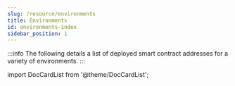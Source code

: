 ```yaml
---
slug: /resource/environments
title: Environments
id: environments-index
sidebar_position: 1
---
```

:::info
The following details a list of deployed smart contract addresses for a variety of environments.
:::

import DocCardList from '@theme/DocCardList';

<DocCardList />